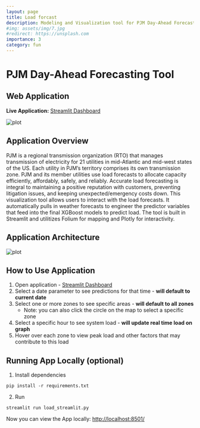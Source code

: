 ```yaml
---
layout: page
title: Load forcast
description: Modeling and Visualization tool for PJM Day-Ahead Forecasting
#img: assets/img/7.jpg
#redirect: https://unsplash.com
importance: 3
category: fun
---
```


# PJM Day-Ahead Forecasting Tool

## Web Application
**Live Application:** [Streamlit Dashboard](https://qhu75-dva-project-load-streamlit-qhu-vk0cvd.streamlit.app/)

![plot](https://github.com/hubentu/DVA-Project/raw/main/images/Dashboard-Overview.png)

## Application Overview
PJM is a regional transmission organization (RTO) that manages transmission of electricity for 21 utilities in mid-Atlantic and mid-west states of the US. Each utility in PJM’s territory comprises its own transmission zone. PJM and its member utilities use load forecasts to allocate capacity efficiently, affordably, safely, and reliably. Accurate load forecasting is integral to maintaining a positive reputation with customers, preventing litigation issues, and keeping unexpected/emergency costs down. This visualization tool allows users to interact with the load forecasts. It automatically pulls in weather forecasts to engineer the predictor variables that feed into the final XGBoost models to predict load. The tool is built in Streamlit and utilitizes Folium for mapping and Plotly for interactivity. 

## Application Architecture
![plot](https://github.com/hubentu/DVA-Project/raw/main/images/App-Architecture.png)

## How to Use Application
1. Open application - [Streamlit Dashboard](https://qhu75-dva-project-load-streamlit-qhu-vk0cvd.streamlit.app/)
2. Select a date parameter to see predictions for that time - **will default to current date**
3. Select one or more zones to see specific areas - **will default to all zones**
    - Note: you can also click the circle on the map to select a specific zone
4. Select a specific hour to see system load - **will update real time load on graph**
5. Hover over each zone to view peak load and other factors that may contribute to this load

## Running App Locally (optional)
1. Install dependencies
```
pip install -r requirements.txt
```
2. Run
```
streamlit run load_streamlit.py
```
Now you can view the App locally: <http://localhost:8501/>
